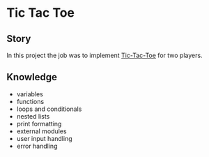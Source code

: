 # Tic Tac Toe

## Story

In this project the job was to implement [Tic-Tac-Toe](https://en.wikipedia.org/wiki/Tic-tac-toe) for two players.


## Knowledge

- variables
- functions
- loops and conditionals
- nested lists
- print formatting
- external modules
- user input handling
- error handling

